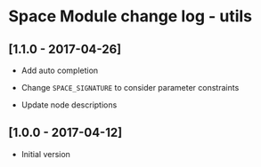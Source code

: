 # Space Module change log - utils

## [1.1.0 - 2017-04-26]

+ Add auto completion

* Change `SPACE_SIGNATURE` to consider parameter constraints

* Update node descriptions


## [1.0.0 - 2017-04-12]

+ Initial version
